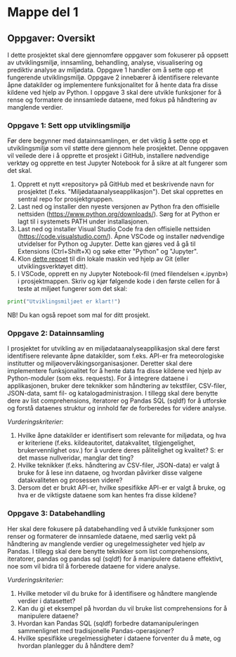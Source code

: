 # Mappe del 1

## Oppgaver: Oversikt

I dette prosjektet skal dere gjennomføre oppgaver som fokuserer på oppsett av utviklingsmiljø, innsamling, behandling, analyse, visualisering og prediktiv analyse av miljødata. Oppgave 1 handler om å sette opp et fungerende utviklingsmiljø. Oppgave 2 innebærer å identifisere relevante åpne datakilder og implementere funksjonalitet for å hente data fra disse kildene ved hjelp av Python. I oppgave 3 skal dere utvikle funksjoner for å rense og formatere de innsamlede dataene, med fokus på håndtering av manglende verdier.

### Oppgave 1: Sett opp utviklingsmiljø

Før dere begynner med datainnsamlingen, er det viktig å sette opp et utviklingsmiljø som vil støtte dere gjennom hele prosjektet. Denne oppgaven vil veilede dere i å opprette et prosjekt i GitHub, installere nødvendige verktøy og opprette en test Jupyter Notebook for å sikre at alt fungerer som det skal.

1. Opprett et nytt «repository» på GitHub med et beskrivende navn for prosjektet (f.eks. "Miljødataanalyseapplikasjon"). Det skal opprettes en sentral repo for prosjektgruppen.
2. Last ned og installer den nyeste versjonen av Python fra den offisielle nettsiden (https://www.python.org/downloads/). Sørg for at Python er lagt til i systemets PATH under installasjonen.
3. Last ned og installer Visual Studio Code fra den offisielle nettsiden (https://code.visualstudio.com/). Åpne VSCode og installer nødvendige utvidelser for Python og Jupyter. Dette kan gjøres ved å gå til Extensions (Ctrl+Shift+X) og søke etter "Python" og "Jupyter".
4. Klon [dette repoet](https://git.ntnu.no/TDT4114/proj_environment.git) til din lokale maskin ved hjelp av Git (eller utviklingsverktøyet ditt).
5. I VSCode, opprett en ny Jupyter Notebook-fil (med filendelsen «.ipynb») i prosjektmappen. Skriv og kjør følgende kode i den første cellen for å teste at miljøet fungerer som det skal:

```Python
print("Utviklingsmiljøet er klart!")
```

NB! Du kan også repoet som mal for ditt prosjekt.

### Oppgave 2: Datainnsamling

I prosjektet for utvikling av en miljødataanalyseapplikasjon skal dere først identifisere relevante åpne datakilder, som f.eks. API-er fra meteorologiske institutter og 
miljøovervåkingsorganisasjoner. Deretter skal dere implementere funksjonalitet for å hente data fra disse kildene ved hjelp av Python-moduler (som eks. requests). 
For å integrere dataene i applikasjonen, bruker dere teknikker som håndtering av tekstfiler, CSV-filer, JSON-data, samt fil- og katalogadministrasjon. 
I tillegg skal dere benytte dere av list comprehensions, iteratorer og Pandas SQL (sqldf) for å utforske og forstå dataenes struktur og innhold før de forberedes for videre analyse.

*Vurderingskriterier:*

1. Hvilke åpne datakilder er identifisert som relevante for miljødata, og hva er kriteriene (f.eks. kildeautoritet, datakvalitet, tilgjengelighet, brukervennlighet osv.) for å vurdere deres pålitelighet og kvalitet? S: er det masse nullveridar, manglar det ting? 
2. Hvilke teknikker (f.eks. håndtering av CSV-filer, JSON-data) er valgt å bruke for å lese inn dataene, og hvordan påvirker disse valgene datakvaliteten og prosessen videre? 
3. Dersom det er brukt API-er, hvilke spesifikke API-er er valgt å bruke, og hva er de viktigste dataene som kan hentes fra disse kildene? 

### Oppgave 3: Databehandling

Her skal dere fokusere på databehandling ved å utvikle funksjoner som renser og formaterer de innsamlede dataene, 
med særlig vekt på håndtering av manglende verdier og uregelmessigheter ved hjelp av Pandas. 
I tillegg skal dere benytte teknikker som list comprehensions, iteratorer, pandas og pandas sql (sqldf) for å manipulere dataene effektivt, 
noe som vil bidra til å forberede dataene for videre analyse.

*Vurderingskriterier:*

1. Hvilke metoder vil du bruke for å identifisere og håndtere manglende verdier i datasettet?
2. Kan du gi et eksempel på hvordan du vil bruke list comprehensions for å manipulere dataene?
3. Hvordan kan Pandas SQL (sqldf) forbedre datamanipuleringen sammenlignet med tradisjonelle Pandas-operasjoner?
4. Hvilke spesifikke uregelmessigheter i dataene forventer du å møte, og hvordan planlegger du å håndtere dem?
